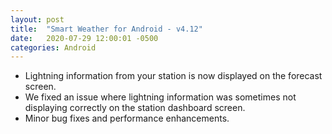```yaml
---
layout: post
title:  "Smart Weather for Android - v4.12"
date:   2020-07-29 12:00:01 -0500
categories: Android
---
```


- Lightning information from your station is now displayed on the forecast screen.
- We fixed an issue where lightning information was sometimes not displaying correctly on the station dashboard screen.
- Minor bug fixes and performance enhancements.

